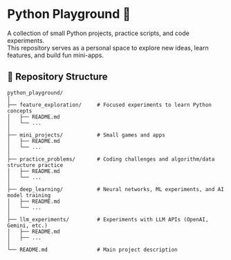 # Python Playground 🐍

A collection of small Python projects, practice scripts, and code experiments.  
This repository serves as a personal space to explore new ideas, learn features, and build fun mini-apps.

## 📂 Repository Structure

```
python_playground/
│
├── feature_exploration/     # Focused experiments to learn Python concepts
│   ├── README.md
│   └── ...
│
├── mini_projects/           # Small games and apps
│   ├── README.md
│   └── ...
│
├── practice_problems/       # Coding challenges and algorithm/data structure practice
│   ├── README.md
│   └── ...
│
├── deep_learning/           # Neural networks, ML experiments, and AI model training
│   ├── README.md
│   └── ...
│
├── llm_experiments/         # Experiments with LLM APIs (OpenAI, Gemini, etc.)
│   ├── README.md
│   ├── ...
│
└── README.md                # Main project description
```
